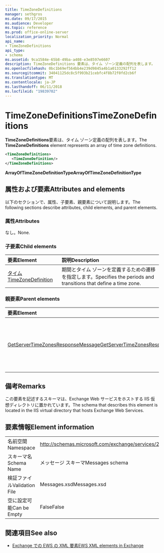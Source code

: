 ```yaml
---
title: TimeZoneDefinitions
manager: sethgros
ms.date: 09/17/2015
ms.audience: Developer
ms.topic: reference
ms.prod: office-online-server
localization_priority: Normal
api_name:
- TimeZoneDefinitions
api_type:
- schema
ms.assetid: 9ca1584e-65b8-49ba-a408-e3e8597e6607
description: TimeZoneDefinitions 要素は、タイム ゾーン定義の配列を表します。
ms.openlocfilehash: 0bc1b69ef564bb4e239d9845a4b1a0133292ff12
ms.sourcegitcommit: 34041125dc8c5f993b21cebfc4f8b72f0fd2cb6f
ms.translationtype: MT
ms.contentlocale: ja-JP
ms.lasthandoff: 06/11/2018
ms.locfileid: "19839702"
---
```

# <a name="timezonedefinitions"></a><span data-ttu-id="e3654-103">TimeZoneDefinitions</span><span class="sxs-lookup"><span data-stu-id="e3654-103">TimeZoneDefinitions</span></span>

<span data-ttu-id="e3654-104">**TimeZoneDefinitions**要素は、タイム ゾーン定義の配列を表します。</span><span class="sxs-lookup"><span data-stu-id="e3654-104">The **TimeZoneDefinitions** element represents an array of time zone definitions.</span></span> 
  
```XML
<TimeZoneDefinitions>
   <TimeZoneDefinition/>
</TimeZoneDefinitions>
```

 <span data-ttu-id="e3654-105">**ArrayOfTimeZoneDefinitionType**</span><span class="sxs-lookup"><span data-stu-id="e3654-105">**ArrayOfTimeZoneDefinitionType**</span></span>
## <a name="attributes-and-elements"></a><span data-ttu-id="e3654-106">属性および要素</span><span class="sxs-lookup"><span data-stu-id="e3654-106">Attributes and elements</span></span>

<span data-ttu-id="e3654-107">以下のセクションで、属性、子要素、親要素について説明します。</span><span class="sxs-lookup"><span data-stu-id="e3654-107">The following sections describe attributes, child elements, and parent elements.</span></span>
  
### <a name="attributes"></a><span data-ttu-id="e3654-108">属性</span><span class="sxs-lookup"><span data-stu-id="e3654-108">Attributes</span></span>

<span data-ttu-id="e3654-109">なし。</span><span class="sxs-lookup"><span data-stu-id="e3654-109">None.</span></span>
  
### <a name="child-elements"></a><span data-ttu-id="e3654-110">子要素</span><span class="sxs-lookup"><span data-stu-id="e3654-110">Child elements</span></span>

|<span data-ttu-id="e3654-111">**要素**</span><span class="sxs-lookup"><span data-stu-id="e3654-111">**Element**</span></span>|<span data-ttu-id="e3654-112">**説明**</span><span class="sxs-lookup"><span data-stu-id="e3654-112">**Description**</span></span>|
|:-----|:-----|
|[<span data-ttu-id="e3654-113">タイム</span><span class="sxs-lookup"><span data-stu-id="e3654-113">TimeZoneDefinition</span></span>](timezonedefinition.md) <br/> |<span data-ttu-id="e3654-114">期間とタイム ゾーンを定義するための遷移を指定します。</span><span class="sxs-lookup"><span data-stu-id="e3654-114">Specifies the periods and transitions that define a time zone.</span></span>  <br/> |
   
### <a name="parent-elements"></a><span data-ttu-id="e3654-115">親要素</span><span class="sxs-lookup"><span data-stu-id="e3654-115">Parent elements</span></span>

|<span data-ttu-id="e3654-116">**要素**</span><span class="sxs-lookup"><span data-stu-id="e3654-116">**Element**</span></span>|<span data-ttu-id="e3654-117">**説明**</span><span class="sxs-lookup"><span data-stu-id="e3654-117">**Description**</span></span>|
|:-----|:-----|
|[<span data-ttu-id="e3654-118">GetServerTimeZonesResponseMessage</span><span class="sxs-lookup"><span data-stu-id="e3654-118">GetServerTimeZonesResponseMessage</span></span>](getservertimezonesresponsemessage.md) <br/> |<span data-ttu-id="e3654-119">状態と[GetServerTimeZones の操作](getservertimezones-operation.md)要求の結果が含まれています。</span><span class="sxs-lookup"><span data-stu-id="e3654-119">Contains the status and result of a [GetServerTimeZones operation](getservertimezones-operation.md) request.</span></span>  <br/> |
   
## <a name="remarks"></a><span data-ttu-id="e3654-120">備考</span><span class="sxs-lookup"><span data-stu-id="e3654-120">Remarks</span></span>

<span data-ttu-id="e3654-121">この要素を記述するスキーマは、Exchange Web サービスをホストする IIS 仮想ディレクトリに置かれています。</span><span class="sxs-lookup"><span data-stu-id="e3654-121">The schema that describes this element is located in the IIS virtual directory that hosts Exchange Web Services.</span></span>
  
## <a name="element-information"></a><span data-ttu-id="e3654-122">要素情報</span><span class="sxs-lookup"><span data-stu-id="e3654-122">Element information</span></span>

|||
|:-----|:-----|
|<span data-ttu-id="e3654-123">名前空間</span><span class="sxs-lookup"><span data-stu-id="e3654-123">Namespace</span></span>  <br/> |http://schemas.microsoft.com/exchange/services/2006/messages  <br/> |
|<span data-ttu-id="e3654-124">スキーマ名</span><span class="sxs-lookup"><span data-stu-id="e3654-124">Schema Name</span></span>  <br/> |<span data-ttu-id="e3654-125">メッセージ スキーマ</span><span class="sxs-lookup"><span data-stu-id="e3654-125">Messages schema</span></span>  <br/> |
|<span data-ttu-id="e3654-126">検証ファイル</span><span class="sxs-lookup"><span data-stu-id="e3654-126">Validation File</span></span>  <br/> |<span data-ttu-id="e3654-127">Messages.xsd</span><span class="sxs-lookup"><span data-stu-id="e3654-127">Messages.xsd</span></span>  <br/> |
|<span data-ttu-id="e3654-128">空に設定可能</span><span class="sxs-lookup"><span data-stu-id="e3654-128">Can be Empty</span></span>  <br/> |<span data-ttu-id="e3654-129">False</span><span class="sxs-lookup"><span data-stu-id="e3654-129">False</span></span>  <br/> |
   
## <a name="see-also"></a><span data-ttu-id="e3654-130">関連項目</span><span class="sxs-lookup"><span data-stu-id="e3654-130">See also</span></span>



- [<span data-ttu-id="e3654-131">Exchange での EWS の XML 要素</span><span class="sxs-lookup"><span data-stu-id="e3654-131">EWS XML elements in Exchange</span></span>](ews-xml-elements-in-exchange.md)

